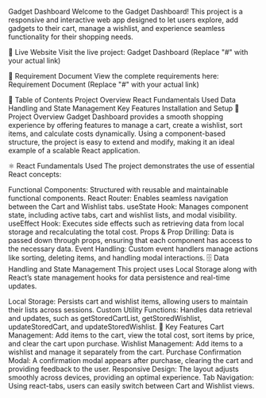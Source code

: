 Gadget Dashboard
Welcome to the Gadget Dashboard! This project is a responsive and interactive web app designed to let users explore, add gadgets to their cart, manage a wishlist, and experience seamless functionality for their shopping needs.

📍 Live Website
Visit the live project: Gadget Dashboard
(Replace "#" with your actual link)

📄 Requirement Document
View the complete requirements here: Requirement Document
(Replace "#" with your actual link)

📑 Table of Contents
Project Overview
React Fundamentals Used
Data Handling and State Management
Key Features
Installation and Setup
📌 Project Overview
Gadget Dashboard provides a smooth shopping experience by offering features to manage a cart, create a wishlist, sort items, and calculate costs dynamically. Using a component-based structure, the project is easy to extend and modify, making it an ideal example of a scalable React application.

⚛️ React Fundamentals Used
The project demonstrates the use of essential React concepts:

Functional Components: Structured with reusable and maintainable functional components.
React Router: Enables seamless navigation between the Cart and Wishlist tabs.
useState Hook: Manages component state, including active tabs, cart and wishlist lists, and modal visibility.
useEffect Hook: Executes side effects such as retrieving data from local storage and recalculating the total cost.
Props & Prop Drilling: Data is passed down through props, ensuring that each component has access to the necessary data.
Event Handling: Custom event handlers manage actions like sorting, deleting items, and handling modal interactions.
🗄 Data Handling and State Management
This project uses Local Storage along with React’s state management hooks for data persistence and real-time updates.

Local Storage: Persists cart and wishlist items, allowing users to maintain their lists across sessions.
Custom Utility Functions: Handles data retrieval and updates, such as getStoredCartList, getStoredWishlist, updateStoredCart, and updateStoredWishlist.
🌟 Key Features
Cart Management: Add items to the cart, view the total cost, sort items by price, and clear the cart upon purchase.
Wishlist Management: Add items to a wishlist and manage it separately from the cart.
Purchase Confirmation Modal: A confirmation modal appears after purchase, clearing the cart and providing feedback to the user.
Responsive Design: The layout adjusts smoothly across devices, providing an optimal experience.
Tab Navigation: Using react-tabs, users can easily switch between Cart and Wishlist views.
